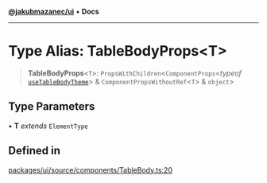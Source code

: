[**@jakubmazanec/ui**](../README.md) • **Docs**

---

# Type Alias: TableBodyProps\<T\>

> **TableBodyProps**\<`T`\>: `PropsWithChildren`\<`ComponentProps`\<_typeof_
> [`useTableBodyTheme`](../functions/useTableBodyTheme.md)\> & `ComponentPropsWithoutRef`\<`T`\> &
> `object`\>

## Type Parameters

• **T** _extends_ `ElementType`

## Defined in

[packages/ui/source/components/TableBody.ts:20](https://github.com/jakubmazanec/tools/blob/6ed2cc9bf798455a62cfc34def34fef748169fa2/packages/ui/source/components/TableBody.ts#L20)
